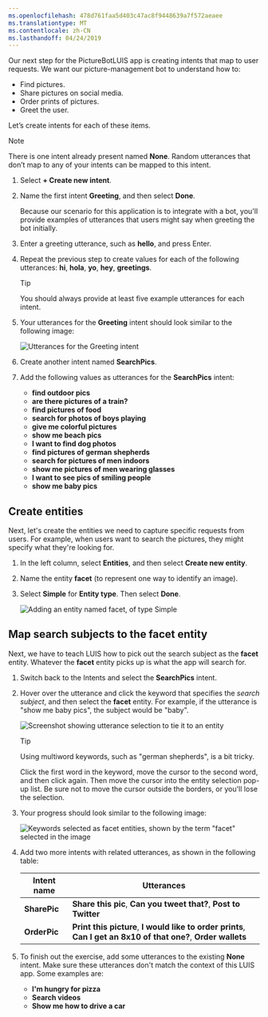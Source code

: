 ```yaml
---
ms.openlocfilehash: 478d761faa5d403c47ac8f9448639a7f572aeaee
ms.translationtype: MT
ms.contentlocale: zh-CN
ms.lasthandoff: 04/24/2019
---
```

Our next step for the PictureBotLUIS app is creating intents that map to user requests. We want our picture-management bot to understand how to:

- Find pictures.
- Share pictures on social media.
- Order prints of pictures.
- Greet the user.

Let’s create intents for each of these items.

> [!NOTE]
> There is one intent already present named **None**. Random utterances that don’t map to any of your intents can be mapped to this intent.

1. Select **+ Create new intent**.
1. Name the first intent **Greeting**, and then select **Done**.

    Because our scenario for this application is to integrate with a bot, you'll provide examples of utterances that users might say when greeting the bot initially.

1. Enter a greeting utterance, such as **hello**, and press Enter.
1. Repeat the previous step to create values for each of the following utterances: **hi**, **hola**, **yo**, **hey**, **greetings**.

    > [!TIP]
    > You should always provide at least five example utterances for each intent.

1. Your utterances for the **Greeting** intent should look similar to the following image:

    ![Utterances for the Greeting intent](../media/4-exercise-add-intents-utterances.png)

1. Create another intent named **SearchPics**.
1. Add the following values as utterances for the **SearchPics** intent:

    - **find outdoor pics**
    - **are there pictures of a train?**
    - **find pictures of food**
    - **search for photos of boys playing**
    - **give me colorful pictures**
    - **show me beach pics**
    - **I want to find dog photos**
    - **find pictures of german shepherds**
    - **search for pictures of men indoors**
    - **show me pictures of men wearing glasses**
    - **I want to see pics of smiling people**
    - **show me baby pics**

## <a name="create-entities"></a>Create entities

Next, let's create the entities we need to capture specific requests from users. For example, when users want to search the pictures, they might specify what they're looking for.

1. In the left column, select **Entities**, and then select **Create new entity**.

1. Name the entity **facet** (to represent one way to identify an image).

1. Select **Simple** for **Entity type**. Then select **Done**.

    ![Adding an entity named facet, of type Simple](../media/4-exercise-add-intents-entity.png)

## <a name="map-search-subjects-to-the-facet-entity"></a>Map search subjects to the facet entity

Next, we have to teach LUIS how to pick out the search subject as the **facet** entity. Whatever the **facet** entity picks up is what the app will search for.

1. Switch back to the Intents and select the **SearchPics** intent.

1. Hover over the utterance and click the keyword that specifies the _search subject_, and then select the **facet** entity. For example, if the utterance is "show me baby pics", the subject would be "baby".

    ![Screenshot showing utterance selection to tie it to an entity](../media/4-select-facet-on-utterance.png)

   > [!TIP]
   > Using multiword keywords, such as "german shepherds", is a bit tricky.
   >
   > Click the first word in the keyword, move the cursor to the second word, and then click again. Then move the cursor into the entity selection pop-up list. Be sure not to move the cursor outside the borders, or you'll lose the selection.

1. Your progress should look similar to the following image:

    ![Keywords selected as facet entities, shown by the term "facet" selected in the image](../media/4-exercise-add-intents-facet-entity.png)

1. Add two more intents with related utterances, as shown in the following table:

    | Intent name | Utterances |
    |---------|---------|
    | **SharePic** | **Share this pic**, **Can you tweet that?**, **Post to Twitter** |
    | **OrderPic** | **Print this picture**, **I would like to order prints**, **Can I get an 8x10 of that one?**, **Order wallets** |

1. To finish out the exercise, add some utterances to the existing **None** intent. Make sure these utterances don't match the context of this LUIS app. Some examples are:

    - **I'm hungry for pizza**
    - **Search videos**
    - **Show me how to drive a car**
